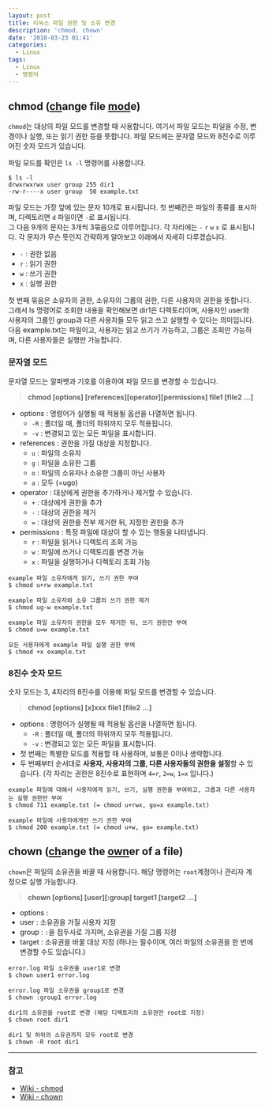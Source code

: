 ```yaml
---
layout: post
title: 리눅스 파일 권한 및 소유 변경
description: 'chmod, chown'
date: '2018-03-23 01:41'
categories:
  - Linux
tags:
  - Linux
  - 명령어
---
```


## chmod (<U>ch</U>ange file <U>mod</U>e)

`chmod`는 대상의 파일 모드를 변경할 때 사용합니다. 여기서 파일 모드는 파일을 수정, 변경이나 실행, 또는 읽기 권한 등을 뜻합니다. 파일 모드에는 문자열 모드와 8진수로 이루어진 숫자 모드가 있습니다.

파일 모드를 확인은 `ls -l` 명령어를 사용합니다.
``` plaintext
$ ls -l
drwxrwxrwx user group 255 dir1
-rw-r----x user group  50 example.txt
```
파일 모드는 가장 앞에 있는 문자 10개로 표시됩니다. 첫 번째칸은 파일의 종류를 표시하며, 디렉토리면 `d` 파일이면 `-`로 표시됩니다. <br/>
그 다음 9개의 문자는 3개씩 3묶음으로 이루어집니다. 각 자리에는 `-` `r` `w` `x` 로 표시됩니다. 각 문자가 무슨 뜻인지 간략하게 알아보고 아래에서 자세히 다루겠습니다.

* `-` : 권한 없음
* `r` : 읽기 권한
* `w` : 쓰기 권한
* `x` : 실행 권한

첫 번째 묶음은 소유자의 권한, 소유자의 그룹의 권한, 다른 사용자의 권한을 뜻합니다. <br/>
그래서 ls 명령어로 조회한 내용을 확인해보면 dir1은 디렉토리이며, 사용자인 user와 사용자의 그룹인 group과 다른 사용자들 모두 읽고 쓰고 실행할 수 있다는 의미입니다. <br/>
다음 example.txt는 파일이고, 사용자는 읽고 쓰기가 가능하고, 그룹은 조회만 가능하며, 다른 사용자들은 실행만 가능합니다.



### 문자열 모드
문자열 모드는 알파벳과 기호를 이용하여 파일 모드를 변경할 수 있습니다.

> **chmod [options] [references][operator][permissions] file1 [file2 ...]**

* options : 명령어가 실행될 때 적용될 옵션을 나열하면 됩니다.
  - `-R` : 폴더일 때, 폴더의 하위까지 모두 적용됩니다.
  - `-v` : 변경되고 있는 모든 파일을 표시합니다.
* references : 권한을 가질 대상을 지정합니다.
  - `u` : 파일의 소유자
  - `g` : 파일을 소유한 그룹
  - `o` : 파일의 소유자나 소유한 그룹이 아닌 사용자
  - `a` : 모두 (=ugo)
* operator : 대상에게 권한을 추가하거나 제거할 수 있습니다.
    - `+` : 대상에게 권한을 추가
    - `-` : 대상의 권한을 제거
    - `=` : 대상의 권한을 전부 제거한 뒤, 지정한 권한을 추가
* permissions : 특정 파일에 대상이 할 수 있는 행동을 나타냅니다.
  - `r` : 파일을 읽거나 디렉토리 조회 가능
  - `w` : 파일에 쓰거나 디렉토리를 변경 가능
  - `x` : 파일을 실행하거나 디렉토리 조회 가능

``` plaintext
example 파일 소유자에게 읽기, 쓰기 권한 부여
$ chmod u+rw example.txt

example 파일 소유자와 소유 그룹의 쓰기 권한 제거
$ chmod ug-w example.txt

example 파일 소유자의 권한을 모두 제거한 뒤, 쓰기 권한만 부여
$ chmod u=w example.txt

모든 사용자에게 example 파일 실행 권한 부여
$ chmod +x example.txt
```

### 8진수 숫자 모드
숫자 모드는 3, 4자리의 8진수를 이용해 파일 모드를 변경할 수 있습니다.

> **chmod [options] [x]xxx file1 [file2 ...]**

* options : 명령어가 실행될 때 적용될 옵션을 나열하면 됩니다.
  - `-R` : 폴더일 때, 폴더의 하위까지 모두 적용됩니다.
  - `-v` : 변경되고 있는 모든 파일을 표시합니다.
* 첫 번째는 특별한 모드를 적용할 때 사용하며, 보통은 0이나 생략합니다.
* 두 번째부터 순서대로 **사용자, 사용자의 그룹, 다른 사용자들의 권한을 설정**할 수 있습니다. (각 자리는 권한은 8진수로 표현하며 `4=r`, `2=w`, `1=x` 입니다.)

``` plaintext
example 파일에 대해서 사용자에게 읽기, 쓰기, 실행 권한을 부여하고, 그룹과 다른 사용자는 실행 권한만 부여
$ chmod 711 example.txt (= chmod u+rwx, go=x example.txt)

example 파일에 사용자에게만 쓰기 권한 부여
$ chmod 200 example.txt (= chmod u+w, go= example.txt)
```


## chown (<U>ch</U>ange the <U>own</U>er of a file)
`chown`은 파일의 소유권을 바꿀 때 사용합니다. 해당 명령어는 `root`계정이나 관리자 계정으로 실행 가능합니다.

> **chown [options] [user][:group] target1 [target2 ...]**

* options :
* user : 소유권을 가질 사용자 지정
* group : `:`을 접두사로 가지며, 소유권을 가질 그룹 지정
* target : 소유권을 바꿀 대상 지정 (하나는 필수이며, 여러 파일의 소유권을 한 번에 변경할 수도 있습니다.)

``` plaintext
error.log 파일 소유권을 user1로 변경
$ chown user1 error.log

error.log 파일 소유권을 group1로 변경
$ chown :group1 error.log

dir1의 소유권을 root로 변경 (해당 디렉토리의 소유권만 root로 지정)
$ chown root dir1

dir1 및 하위의 소유권까지 모두 root로 변경
$ chown -R root dir1
```
--------

### 참고
* [Wiki - chmod](https://ko.wikipedia.org/wiki/Chmod)
* [Wiki - chown](https://ko.wikipedia.org/wiki/Chown)

